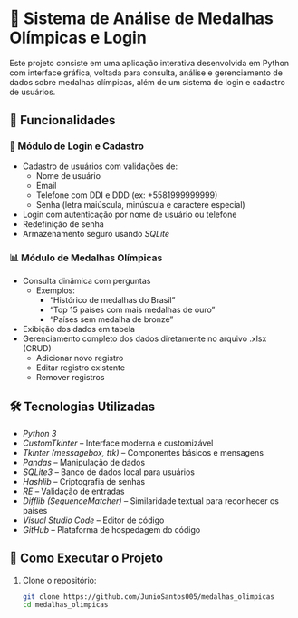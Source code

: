 # 🏅 Sistema de Análise de Medalhas Olímpicas e Login

Este projeto consiste em uma aplicação interativa desenvolvida em Python com interface gráfica, voltada para consulta, análise e gerenciamento de dados sobre medalhas olímpicas, além de um sistema de login e cadastro de usuários.

## 📌 Funcionalidades

### 🔐 Módulo de Login e Cadastro
- Cadastro de usuários com validações de:
  - Nome de usuário
  - Email
  - Telefone com DDI e DDD (ex: +5581999999999)
  - Senha (letra maiúscula, minúscula e caractere especial)
- Login com autenticação por nome de usuário ou telefone
- Redefinição de senha
- Armazenamento seguro usando *SQLite*

### 📊 Módulo de Medalhas Olímpicas
- Consulta dinâmica com perguntas
  - Exemplos:  
    - “Histórico de medalhas do Brasil”  
    - “Top 15 países com mais medalhas de ouro”  
    - “Países sem medalha de bronze”
- Exibição dos dados em tabela
- Gerenciamento completo dos dados diretamente no arquivo .xlsx (CRUD) 
  - Adicionar novo registro
  - Editar registro existente
  - Remover registros

## 🛠 Tecnologias Utilizadas

- *Python 3*
- *CustomTkinter* – Interface moderna e customizável
- *Tkinter (messagebox, ttk)* – Componentes básicos e mensagens
- *Pandas* – Manipulação de dados
- *SQLite3* – Banco de dados local para usuários
- *Hashlib* – Criptografia de senhas
- *RE* – Validação de entradas
- *Difflib (SequenceMatcher)* – Similaridade textual para reconhecer os países
- *Visual Studio Code* – Editor de código
- *GitHub* – Plataforma de hospedagem do código 

## 🚀 Como Executar o Projeto

1. Clone o repositório:
   ```bash
   git clone https://github.com/JunioSantos005/medalhas_olimpicas
   cd medalhas_olimpicas